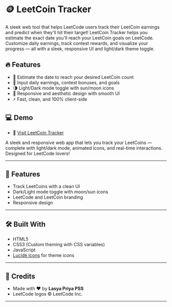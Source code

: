 # 🪙 LeetCoin Tracker

A sleek web tool that helps LeetCode users track their LeetCoin earnings and predict when they'll hit their target!
LeetCoin Tracker helps you estimate the exact date you'll reach your LeetCoin goals on LeetCode. 
Customize daily earnings, track contest rewards, and visualize your progress — all with a sleek, responsive UI and light/dark theme toggle.

## 🔥 Features

- 📅 Estimate the date to reach your desired LeetCoin count
- 🎯 Input daily earnings, contest bonuses, and goals
- 🌗 Light/Dark mode toggle with sun/moon icons
- 🎨 Responsive and aesthetic design with smooth UI
- ⚡ Fast, clean, and 100% client-side

## 💻 Demo

- 🔗 [Visit LeetCoin Tracker](https://leetcoin-tracker.vercel.app/)

A sleek and responsive web app that lets you track your LeetCoins —complete with light/dark mode, animated icons, and real-time interactions. Designed for LeetCode lovers!

---

## 🚀 Features

- Track LeetCoins with a clean UI
- Dark/Light mode toggle with moon/sun icons
- LeetCode and LeetCoin branding
- Responsive design

---

## 🛠️ Built With

- HTML5  
- CSS3 (Custom theming with CSS variables)  
- JavaScript  
- [Lucide Icons](https://lucide.dev) for theme icons  

---

## 🤝 Credits

- Made with ❤️ by **Lasya Priya PSS**  
- LeetCode logos © LeetCode Inc.

---
